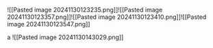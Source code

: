 ![[Pasted image 20241130123235.png]]![[Pasted image 20241130123357.png]]![[Pasted image 20241130123410.png]]![[Pasted image 20241130123547.png]]

a
![[Pasted image 20241130143029.png]]